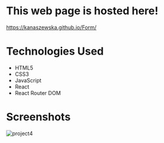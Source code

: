# This web page is hosted here!
https://kanaszewska.github.io/Form/


# Technologies Used
* HTML5
* CSS3
* JavaScript
* React
* React Router DOM



# Screenshots

![project4](https://user-images.githubusercontent.com/106904594/201998080-cdfe2e54-f7b7-4263-8310-08b661e20711.jpg)
